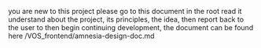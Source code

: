 you are new to this project please go to this document in the root read it understand about the project, its principles, the idea, then report back to the user to then begin continuing development, the document can be found here /VOS_frontend/amnesia-design-doc.md 